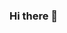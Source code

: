 ### Hi there 👋

<!--
![Welcome to my GitHub](https://github.com/jesseafuye/jesseafuye/blob/trunk/welcome.gif)

[![Afuye's GitHub stats](https://github-readme-stats.vercel.app/api?username=jesseafuye&count_private=true&show_icons=true&theme=onedark)](https://github.com/anuraghazra/github-readme-stats)
![Streak](https://github-readme-streak-stats.herokuapp.com?user=jesseafuye&theme=green&hide_border=true)

Here are some ideas to get you started:

- 🔭 I’m currently working on a software project at pacific professional service
- 🌱 I’m currently learning ...
- 👯 I’m looking to collaborate on ...
- 🤔 I’m looking for help with ...
- 💬 Ask me about ...
- 📫 How to reach me: ...
- 😄 Pronouns: ...
- ⚡ Fun fact: ...
-->



